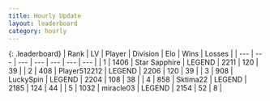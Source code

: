 ```yaml
---
title: Hourly Update
layout: leaderboard
category: hourly
---
```


{: .leaderboard}
| Rank | LV | Player | Division | Elo | Wins | Losses |
| --- | --- | --- | --- | --- | --- | --- |
| <span data-change="0">1</span> | 1406 | <span title="ID: 315148">Star Sapphire</span> | LEGEND | <span data-change="-17">2211</span> | <span data-change="1">120</span> | <span data-change="2">39</span> |
| <span data-change="0">2</span> | 408 | <span title="ID: 512212">Player512212</span> | LEGEND | <span data-change="0">2206</span> | <span data-change="0">120</span> | <span data-change="0">39</span> |
| <span data-change="0">3</span> | 908 | <span title="ID: 498412">LuckySpin</span> | LEGEND | <span data-change="0">2204</span> | <span data-change="0">108</span> | <span data-change="0">38</span> |
| <span data-change="1">4</span> | 858 | <span title="ID: 353063">Sktima22</span> | LEGEND | <span data-change="36">2185</span> | <span data-change="5">124</span> | <span data-change="0">44</span> |
| <span data-change="-1">5</span> | 1032 | <span title="ID: 416373">miracle03</span> | LEGEND | <span data-change="0">2154</span> | <span data-change="0">52</span> | <span data-change="0">8</span> |